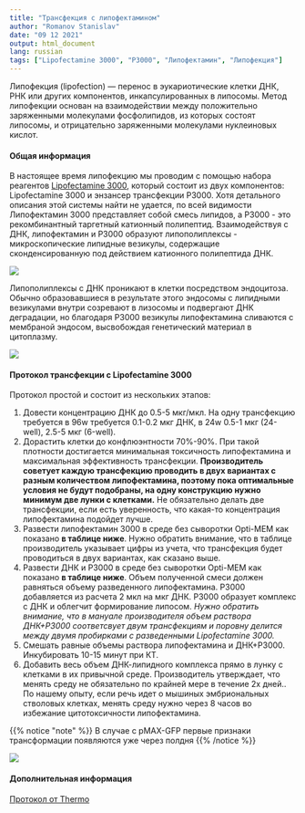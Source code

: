 ```yaml
---
title: "Трансфекция с липофектамином"
author: "Romanov Stanislav"
date: "09 12 2021"
output: html_document
lang: russian
tags: ["Lipofectamine 3000", "P3000", "Липофектамин", "Липофекция"]
---
```


Липофекция (lipofection) — перенос в эукариотические клетки ДНК, РНК или других компонентов, инкапсулированных в липосомы. Метод липофекции основан на взаимодействии между положительно заряженными молекулами фосфолипидов, из которых состоят липосомы, и отрицательно заряженными молекулами нуклеиновых кислот.

#### Общая информация

В настоящее время липофекцию мы проводим с помощью набора реагентов [Lipofectamine 3000](https://www.thermofisher.com/order/catalog/product/L3000001?ef_id=Cj0KCQiAzMGNBhCyARIsANpUkzO2e8sYN-TQnOWr-iGAV6edriHXlmyiU6SXauYQPviNLnWIj69lUy4aAgRiEALw_wcB:G:s&s_kwcid=AL!3652!3!535167329908!!!g!!&cid=bid_clb_tfx_r01_co_cp0000_pjt0000_bid00000_0se_gaw_dy_pur_con&s_kwcid=AL!3652!3!535167329908!!!g!!&gclid=Cj0KCQiAzMGNBhCyARIsANpUkzO2e8sYN-TQnOWr-iGAV6edriHXlmyiU6SXauYQPviNLnWIj69lUy4aAgRiEALw_wcB), который состоит из двух компонентов: Lipofectamine 3000 и энзансер трансфекции P3000. Хотя детального описания этой системы найти не удается, по всей видимости Липофектамин 3000 представляет собой cмесь липидов, а P3000 - это рекомбинантный таргетный катионный полипептид. Взаимодействуя с ДНК, липофектамин и P3000 образуют липополиплексы - микроскопические липидные везикулы, содержащие сконденсированную под действием катионного полипептида ДНК.

![](/CellTechiques/Lipofection.files/Lipo.png)

Липополиплексы с ДНК проникают в клетки посредством эндоцитоза. Обычно образовавшиеся в результате этого эндосомы с липидными везикулами внутри созревают в лизосомы и подвергают ДНК деградации, но благодаря P3000 везикулы липофектамина сливаются с мембраной эндосом, высвобождая генетический материал в цитоплазму.

![](/CellTechniques/Lipofection.files/Endosome.png)

#### Протокол трансфекции c Lipofectamine 3000

Протокол простой и состоит из нескольких этапов:

1.  Довести концентрацию ДНК до 0.5-5 мкг/мкл. На одну трансфекцию требуется в 96w требуется 0.1-0.2 мкг ДНК, в 24w 0.5-1 мкг (24-well), 2.5-5 мкг (6-well).
2.  Дорастить клетки до конфлюэнтности 70%-90%. При такой плотности достигается минимальная токсичность липофектамина и максимальная эффективность трансфекции. **Производитель советует каждую трансфекцию проводить в двух вариантах с разным количеством липофектамина, поэтому пока оптимальные условия не будут подобраны, на одну конструкцию нужно минимум две лунки с клетками.** Не обязательно делать две трансфекции, если есть уверенность, что какая-то концентрация липофектамина подойдет лучше.
3.  Развести липофектамин 3000 в среде без сыворотки Opti-MEM как показано **в таблице ниже**. Нужно обратить внимание, что в таблице производитель указывает цифры из учета, что трансфекция будет проводиться в двух вариантах, как сказано выше.
4.  Развести ДНК и P3000 в среде без сыворотки Opti-MEM как показано **в таблице ниже**. Объем полученной смеси должен равняться объему разведенного липофектамина. P3000 добавляется из расчета 2 мкл на мкг ДНК. P3000 образует комплекс с ДНК и облегчит формирование липосом. *Нужно обратить внимание, что в мануале производителя объем раствора ДНК+P3000 соответсвует двум трансфекциям и поровну делится между двумя пробирками с разведенными Lipofectamine 3000.*
5.  Смешать равные объемы раствора липофектамина и ДНК+P3000. Инкубировать 10-15 минут при КТ.
6.  Добавить весь объем ДНК-липидного комплекса прямо в лунку с клетками в их привычной среде. Производитель утверждает, что менять среду не обязательно по крайней мере в течение 2х дней.. По нашему опыту, если речь идет о мышиных эмбриональных стволовых клетках, менять среду нужно через 8 часов во избежание цитотоксичности липофектамина.

{{% notice "note" %}}
В случае с pMAX-GFP первые признаки трансформации появляются уже через полдня
{{% /notice %}}

![](/CellTechiques/Lipofection.files/Protocol.bmp)

#### Дополнительная информация

[Протокол от Thermo](https://assets.thermofisher.com/TFS-Assets/LSG/manuals/lipofectamine3000_protocol.pdf)
